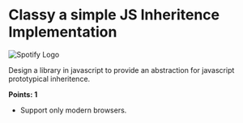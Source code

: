 Classy a simple JS Inheritence Implementation
==========================
![Spotify Logo](../resources/spotify-logo.png)

Design a library in javascript to provide an abstraction for javascript prototypical inheritence.

**Points: 1**

* Support only modern browsers.

